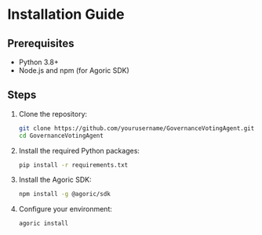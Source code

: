 
# Installation Guide

## Prerequisites
- Python 3.8+
- Node.js and npm (for Agoric SDK)

## Steps
1. Clone the repository:
   ```bash
   git clone https://github.com/yourusername/GovernanceVotingAgent.git
   cd GovernanceVotingAgent
   ```

2. Install the required Python packages:
   ```bash
   pip install -r requirements.txt
   ```

3. Install the Agoric SDK:
   ```bash
   npm install -g @agoric/sdk
   ```

4. Configure your environment:
   ```bash
   agoric install
   ```
